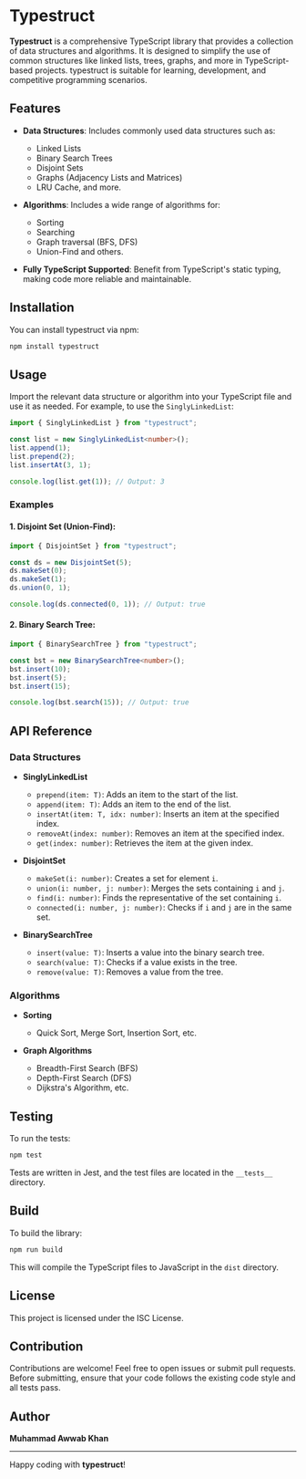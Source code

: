 # Typestruct

**Typestruct** is a comprehensive TypeScript library that provides a collection of data structures and algorithms. It is designed to simplify the use of common structures like linked lists, trees, graphs, and more in TypeScript-based projects. typestruct is suitable for learning, development, and competitive programming scenarios.

## Features

- **Data Structures**: Includes commonly used data structures such as:

  - Linked Lists
  - Binary Search Trees
  - Disjoint Sets
  - Graphs (Adjacency Lists and Matrices)
  - LRU Cache, and more.

- **Algorithms**: Includes a wide range of algorithms for:

  - Sorting
  - Searching
  - Graph traversal (BFS, DFS)
  - Union-Find and others.

- **Fully TypeScript Supported**: Benefit from TypeScript's static typing, making code more reliable and maintainable.

## Installation

You can install typestruct via npm:

```bash
npm install typestruct
```

## Usage

Import the relevant data structure or algorithm into your TypeScript file and use it as needed. For example, to use the `SinglyLinkedList`:

```typescript
import { SinglyLinkedList } from "typestruct";

const list = new SinglyLinkedList<number>();
list.append(1);
list.prepend(2);
list.insertAt(3, 1);

console.log(list.get(1)); // Output: 3
```

### Examples

#### 1. Disjoint Set (Union-Find):

```typescript
import { DisjointSet } from "typestruct";

const ds = new DisjointSet(5);
ds.makeSet(0);
ds.makeSet(1);
ds.union(0, 1);

console.log(ds.connected(0, 1)); // Output: true
```

#### 2. Binary Search Tree:

```typescript
import { BinarySearchTree } from "typestruct";

const bst = new BinarySearchTree<number>();
bst.insert(10);
bst.insert(5);
bst.insert(15);

console.log(bst.search(15)); // Output: true
```

## API Reference

### Data Structures

- **SinglyLinkedList**

  - `prepend(item: T)`: Adds an item to the start of the list.
  - `append(item: T)`: Adds an item to the end of the list.
  - `insertAt(item: T, idx: number)`: Inserts an item at the specified index.
  - `removeAt(index: number)`: Removes an item at the specified index.
  - `get(index: number)`: Retrieves the item at the given index.

- **DisjointSet**

  - `makeSet(i: number)`: Creates a set for element `i`.
  - `union(i: number, j: number)`: Merges the sets containing `i` and `j`.
  - `find(i: number)`: Finds the representative of the set containing `i`.
  - `connected(i: number, j: number)`: Checks if `i` and `j` are in the same set.

- **BinarySearchTree**
  - `insert(value: T)`: Inserts a value into the binary search tree.
  - `search(value: T)`: Checks if a value exists in the tree.
  - `remove(value: T)`: Removes a value from the tree.

### Algorithms

- **Sorting**

  - Quick Sort, Merge Sort, Insertion Sort, etc.

- **Graph Algorithms**
  - Breadth-First Search (BFS)
  - Depth-First Search (DFS)
  - Dijkstra's Algorithm, etc.

## Testing

To run the tests:

```bash
npm test
```

Tests are written in Jest, and the test files are located in the `__tests__` directory.

## Build

To build the library:

```bash
npm run build
```

This will compile the TypeScript files to JavaScript in the `dist` directory.

## License

This project is licensed under the ISC License.

## Contribution

Contributions are welcome! Feel free to open issues or submit pull requests. Before submitting, ensure that your code follows the existing code style and all tests pass.

## Author

**Muhammad Awwab Khan**

---

Happy coding with **typestruct**!
